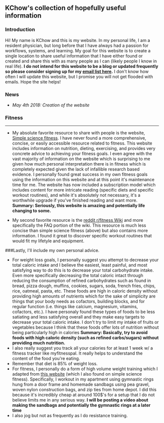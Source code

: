## KChow's collection of hopefully useful information

### Introduction
Hi! My name is KChow and this is my website. In my personal life, I am a resident physician, but long before that I have always had a passion for workflows, systems, and learning. My goal for this website is to create a single location to share useful information that I have either found or  created and share this with as many people as I can (likely people I know in real life). **I do not intend for this website to be a blog or updated frequently so please consider signing up for my [email list here](https://goo.gl/forms/aLMXTU0EeDXHqc1w2).** I don't know how often I will update this website, but I promise you will not get flooded with emails. Hope the site helps!

### News
- *May 4th 2018: Creation of the website*


### Fitness

---
* My absolute favorite resource to share with people is the website, [Simple science fitness](https://ss.fitness/). I have never found a more comprehensive, concise, or easily accessible resource related to fitness. This website includes information on nutrition, dieting, exercising, and provides very concrete advice to achieving your fitness goals. I even agree with the vast majority of information on the website which is surprising to me given how much personal interpretation there is in fitness which is completely expected given the lack of infallible research based evidence. I personally found great success in my own fitness goals using the information on this website and at this point it's maintenance time for me. The website has now included a subscription model which includes content for more intricate reading (specific diets and specific workout routines), and while it's absolutely not necessary, it's a worthwhile upgrade if you've finished reading and want more. **Summary: Seriously, this website is amazing and potentially life changing to some.**

* My second favorite resource is the [reddit r/fitness Wiki](https://www.reddit.com/r/Fitness/wiki/index) and more specifically the FAQ portion of the wiki. This resource is much less concise than simple science fitness (above) but also contains more information. I found it great to discover specific workout routines that would fit my lifetyle and equipment.

###Lastly, I'll include my own personal advice.

  * For weight loss goals, I personally suggest you attempt to decrease your total caloric intake and I believe the easiest, least painful, and most satisfying way to do this is to decrease your total carbohydrate intake. Even more specifically decreasing the total caloric intact through reducing the consumption of refined carbohydrates such as found in bread, pizza dough, muffins, cookies, sugars, soda, french fries, chips, rice, oatmeal, pasta, etc. These foods are high in caloric density without providing high amounts of nutrients which for the sake of simplicity are things that your body needs as cofactors, building blocks, and for regular function (i.e. things like calcium, magnesium, vitamins, cofactors, etc.). I have personaly found these types of foods to be less satiating and less satisfying overall and they make easy targets to decrease your total caloric intake. I don't try to limit my intake of fruits or vegetables because I think that these foods offer lots of nutrition without being particularly high in calories **Summary: Basically, try to avoid foods with high caloric density (such as refined carbs/sugars) without providing much nutrition.**
  * I also really suggest you track all your calories for at least 1 week w/ a fitness tracker like myfitnesspal. It really helps to understand the content of the food you're eating.
  * Remember that diet is 85% of weight loss.
  *  For fitness, I personally do a form of high volume weight training which I adapted from [this website](http://www.muscleandstrength.com/articles/german-volume-training-for-shocking-muscle-growth.html) (which I also found on simple science fitness). Specifically, I workout in my apartment using gymnastic rings hung from a door frame and homemade sandbags using pea gravel, woven nylon construction bags, and zip ties from home depot. I did this because it's incredibly cheap at around 100$'s for a setup that I do not believe limits me in any serious way. **I will be posting a video about making the sandbags and potentially the gymnastic rings at a later time**
  * I also jog but not as frequently as I do resistance training.
